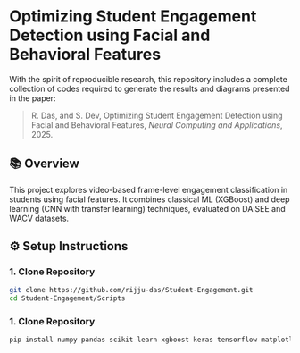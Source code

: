 # Optimizing Student Engagement Detection using Facial and Behavioral Features

With the spirit of reproducible research, this repository includes a complete collection of codes required to generate the results and diagrams presented in the paper:

> R. Das, and S. Dev, Optimizing Student Engagement Detection using Facial and Behavioral Features, *Neural Computing and Applications*, 2025.

## 📚 Overview

This project explores video-based frame-level engagement classification in students using facial features. It combines classical ML (XGBoost) and deep learning (CNN with transfer learning) techniques, evaluated on DAiSEE and WACV datasets.

## ⚙️ Setup Instructions

### 1. Clone Repository
```bash
git clone https://github.com/rijju-das/Student-Engagement.git
cd Student-Engagement/Scripts
```

### 1. Clone Repository
```bash
pip install numpy pandas scikit-learn xgboost keras tensorflow matplotlib
```

